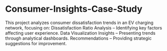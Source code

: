 # Consumer-Insights-Case-Study
This project analyzes consumer dissatisfaction trends in an EV charging network, focusing on:  Dissatisfaction Ratio Analysis – Identifying key factors affecting user experience.  Data Visualization Insights – Presenting trends through analytical dashboards.  Recommendations – Providing strategic suggestions for improvement.   
